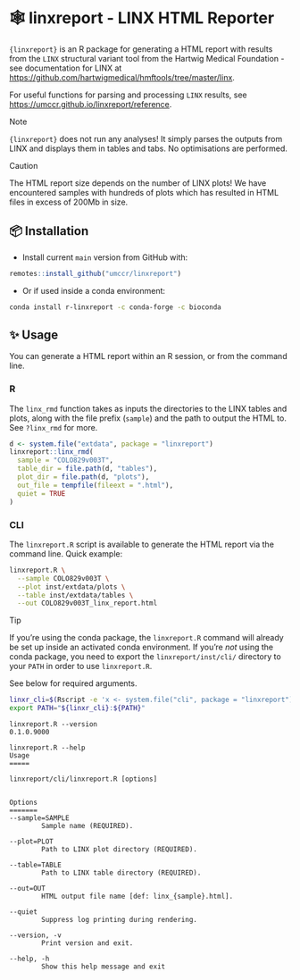 
<!-- README.md is generated from README.Rmd. Please edit that file -->

# 🕸 linxreport - LINX HTML Reporter

`{linxreport}` is an R package for generating a HTML report with results
from the `LINX` structural variant tool from the Hartwig Medical
Foundation - see documentation for LINX at
<https://github.com/hartwigmedical/hmftools/tree/master/linx>.

For useful functions for parsing and processing `LINX` results,
see <https://umccr.github.io/linxreport/reference>.

> [!NOTE]
> `{linxreport}` does not run any analyses! It simply parses the outputs
> from LINX and displays them in tables and tabs. No optimisations are
> performed.

> [!CAUTION]
> The HTML report size depends on the number of LINX plots! We have
> encountered samples with hundreds of plots which has resulted in HTML
> files in excess of 200Mb in size.

## 📦 Installation

- Install current `main` version from GitHub with:

``` r
remotes::install_github("umccr/linxreport")
```

- Or if used inside a conda environment:

``` bash
conda install r-linxreport -c conda-forge -c bioconda
```

## ✨ Usage

You can generate a HTML report within an R session, or from the command
line.

### R

The `linx_rmd` function takes as inputs the directories to the LINX
tables and plots, along with the file prefix (`sample`) and the path to
output the HTML to. See `?linx_rmd` for more.

``` r
d <- system.file("extdata", package = "linxreport")
linxreport::linx_rmd(
  sample = "COLO829v003T",
  table_dir = file.path(d, "tables"),
  plot_dir = file.path(d, "plots"),
  out_file = tempfile(fileext = ".html"),
  quiet = TRUE
)
```

### CLI

The `linxreport.R` script is available to generate the HTML report via
the command line.
Quick example:

```bash
linxreport.R \
  --sample COLO829v003T \
  --plot inst/extdata/plots \
  --table inst/extdata/tables \
  --out COLO829v003T_linx_report.html
```

> [!TIP]
> If you’re using the conda package, the `linxreport.R` command will
> already be set up inside an activated conda environment.
> If you’re *not* using the conda package, you need to export the
> `linxreport/inst/cli/` directory to your `PATH` in order to use
> `linxreport.R`.

See below for required arguments.

``` bash
linxr_cli=$(Rscript -e 'x <- system.file("cli", package = "linxreport"); cat(x, "\n")' | xargs)
export PATH="${linxr_cli}:${PATH}"
```

    linxreport.R --version
    0.1.0.9000 

    linxreport.R --help
    Usage
    =====
     
    linxreport/cli/linxreport.R [options]


    Options
    =======
    --sample=SAMPLE
            Sample name (REQUIRED).

    --plot=PLOT
            Path to LINX plot directory (REQUIRED).

    --table=TABLE
            Path to LINX table directory (REQUIRED).

    --out=OUT
            HTML output file name [def: linx_{sample}.html].

    --quiet
            Suppress log printing during rendering.

    --version, -v
            Print version and exit.

    --help, -h
            Show this help message and exit
